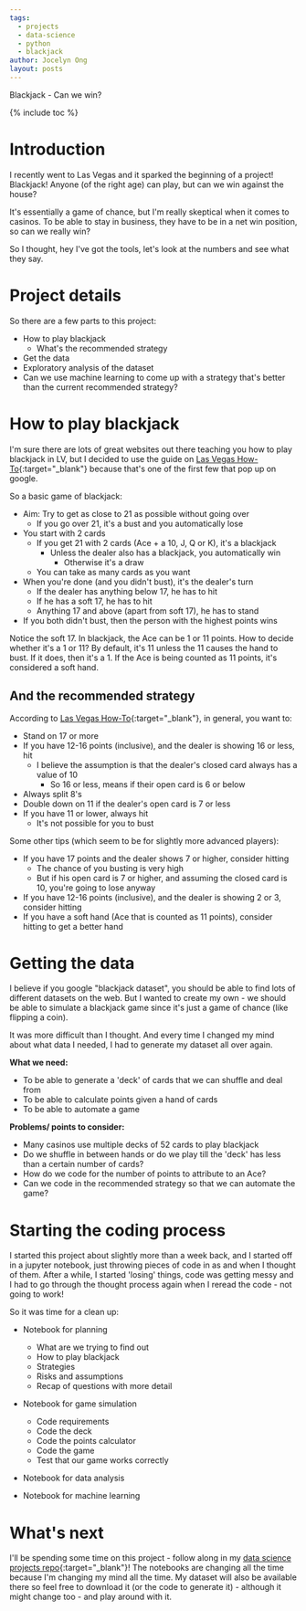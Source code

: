 ```yaml
---
tags:
  - projects
  - data-science
  - python
  - blackjack
author: Jocelyn Ong
layout: posts
---
```

Blackjack - Can we win?

{% include toc %}

# Introduction

I recently went to Las Vegas and it sparked the beginning of a project! Blackjack! Anyone (of the right age) can play, but can we win against the house?

It's essentially a game of chance, but I'm really skeptical when it comes to casinos. To be able to stay in business, they have to be in a net win position, so can we really win?

So I thought, hey I've got the tools, let's look at the numbers and see what they say.

# Project details

So there are a few parts to this project:

- How to play blackjack
  - What's the recommended strategy
- Get the data
- Exploratory analysis of the dataset
- Can we use machine learning to come up with a strategy that's better than the current recommended strategy?

# How to play blackjack

I'm sure there are lots of great websites out there teaching you how to play blackjack in LV, but I decided to use the guide on [Las Vegas How-To](http://www.lasvegas-how-to.com/blackjack.php){:target="_blank"} because that's one of the first few that pop up on google.

So a basic game of blackjack:

- Aim: Try to get as close to 21 as possible without going over
  - If you go over 21, it's a bust and you automatically lose
- You start with 2 cards
  - If you get 21 with 2 cards (Ace + a 10, J, Q or K), it's a blackjack
    - Unless the dealer also has a blackjack, you automatically win
      - Otherwise it's a draw
  - You can take as many cards as you want
- When you're done (and you didn't bust), it's the dealer's turn
  - If the dealer has anything below 17, he has to hit
  - If he has a soft 17, he has to hit
  - Anything 17 and above (apart from soft 17), he has to stand
- If you both didn't bust, then the person with the highest points wins

Notice the soft 17. In blackjack, the Ace can be 1 or 11 points. How to decide whether it's a 1 or 11? By default, it's 11 unless the 11 causes the hand to bust. If it does, then it's a 1. If the Ace is being counted as 11 points, it's considered a soft hand.

## And the recommended strategy

According to [Las Vegas How-To](http://www.lasvegas-how-to.com/blackjack.php){:target="_blank"}, in general, you want to:

- Stand on 17 or more
- If you have 12-16 points (inclusive), and the dealer is showing 16 or less, hit
  - I believe the assumption is that the dealer's closed card always has a value of 10
    - So 16 or less, means if their open card is 6 or below
- Always split 8's
- Double down on 11 if the dealer's open card is 7 or less
- If you have 11 or lower, always hit
  - It's not possible for you to bust

Some other tips (which seem to be for slightly more advanced players):

- If you have 17 points and the dealer shows 7 or higher, consider hitting
  - The chance of you busting is very high
  - But if his open card is 7 or higher, and assuming the closed card is 10, you're going to lose anyway
- If you have 12-16 points (inclusive), and the dealer is showing 2 or 3, consider hitting
- If you have a soft hand (Ace that is counted as 11 points), consider hitting to get a better hand

# Getting the data

I believe if you google "blackjack dataset", you should be able to find lots of different datasets on the web. But I wanted to create my own - we should be able to simulate a blackjack game since it's just a game of chance (like flipping a coin).

It was more difficult than I thought. And every time I changed my mind about what data I needed, I had to generate my dataset all over again.

__What we need:__

- To be able to generate a 'deck' of cards that we can shuffle and deal from
- To be able to calculate points given a hand of cards
- To be able to automate a game

__Problems/ points to consider:__

- Many casinos use multiple decks of 52 cards to play blackjack
- Do we shuffle in between hands or do we play till the 'deck' has less than a certain number of cards?
- How do we code for the number of points to attribute to an Ace?
- Can we code in the recommended strategy so that we can automate the game?

# Starting the coding process

I started this project about slightly more than a week back, and I started off in a jupyter notebook, just throwing pieces of code in as and when I thought of them. After a while, I started 'losing' things, code was getting messy and I had to go through the thought process again when I reread the code - not going to work!

So it was time for a clean up:

- Notebook for planning
  - What are we trying to find out
  - How to play blackjack
  - Strategies
  - Risks and assumptions
  - Recap of questions with more detail

- Notebook for game simulation
  - Code requirements
  - Code the deck
  - Code the points calculator
  - Code the game
  - Test that our game works correctly

- Notebook for data analysis

- Notebook for machine learning

# What's next

I'll be spending some time on this project - follow along in my [data science projects repo](https://github.com/jocelyn-ong/data-science-projects/tree/master/others/blackjack){:target="_blank"}! The notebooks are changing all the time because I'm changing my mind all the time. My dataset will also be available there so feel free to download it (or the code to generate it) - although it might change too - and play around with it.
